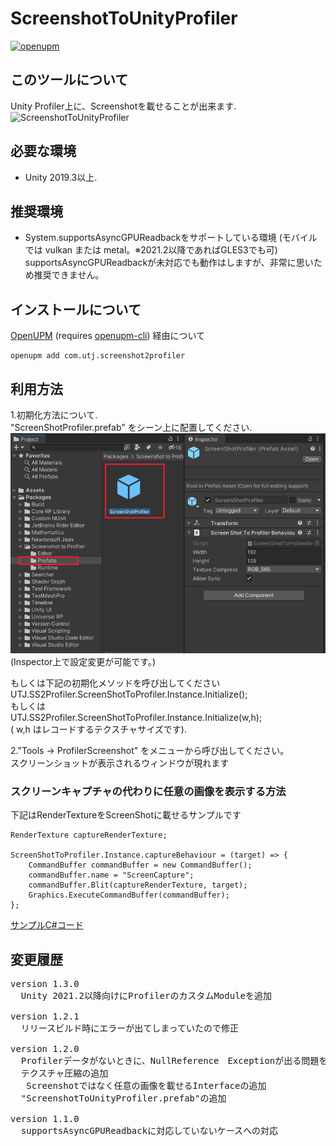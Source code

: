 # ScreenshotToUnityProfiler

[![openupm](https://img.shields.io/npm/v/com.utj.screenshot2profiler?label=openupm&registry_uri=https://package.openupm.com)](https://openupm.com/packages/com.utj.screenshot2profiler/)

## このツールについて
Unity Profiler上に、Screenshotを載せることが出来ます.<br />
![ScreenshotToUnityProfiler](Documentation~/image.gif "ScreenshotToUnityProfiler")

## 必要な環境
- Unity 2019.3以上.<br />

## 推奨環境
- System.supportsAsyncGPUReadbackをサポートしている環境 (モバイルでは vulkan または metal。※2021.2以降であればGLES3でも可)<br />
 supportsAsyncGPUReadbackが未対応でも動作はしますが、非常に思いため推奨できません。<br />

## インストールについて

[OpenUPM](https://openupm.com/packages/com.utj.screenshot2profiler/) (requires [openupm-cli](https://github.com/openupm/openupm-cli#openupm-cli)) 経由について

```
openupm add com.utj.screenshot2profiler
```

## 利用方法
1.初期化方法について. <br />
"ScreenShotProfiler.prefab" をシーン上に配置してください.<br />
![ScreenshotToUnityProfiler](Documentation~/ScreenShotPrefab.png "Place Prefab")<br />
(Inspector上で設定変更が可能です。)<br />

もしくは下記の初期化メソッドを呼び出してください
UTJ.SS2Profiler.ScreenShotToProfiler.Instance.Initialize(); <br />
もしくは <br />
UTJ.SS2Profiler.ScreenShotToProfiler.Instance.Initialize(w,h);<br />
( w,h はレコードするテクスチャサイズです).

2."Tools -> ProfilerScreenshot" をメニューから呼び出してください。 <br />
スクリーンショットが表示されるウィンドウが現れます

### スクリーンキャプチャの代わりに任意の画像を表示する方法
下記はRenderTextureをScreenShotに載せるサンプルです
```
RenderTexture captureRenderTexture;

ScreenShotToProfiler.Instance.captureBehaviour = (target) => {
    CommandBuffer commandBuffer = new CommandBuffer();
    commandBuffer.name = "ScreenCapture";
    commandBuffer.Blit(captureRenderTexture, target);
    Graphics.ExecuteCommandBuffer(commandBuffer);
};
```
[サンプルC#コード](Sample~/SwitchSample.cs)<br />

## 変更履歴
<pre>
version 1.3.0
  Unity 2021.2以降向けにProfilerのカスタムModuleを追加

version 1.2.1
  リリースビルド時にエラーが出てしまっていたので修正

version 1.2.0
  Profilerデータがないときに、NullReference　Exceptionが出る問題を修正
  テクスチャ圧縮の追加
   Screenshotではなく任意の画像を載せるInterfaceの追加
  "ScreenshotToUnityProfiler.prefab"の追加

version 1.1.0
  supportsAsyncGPUReadbackに対応していないケースへの対応
</pre>
